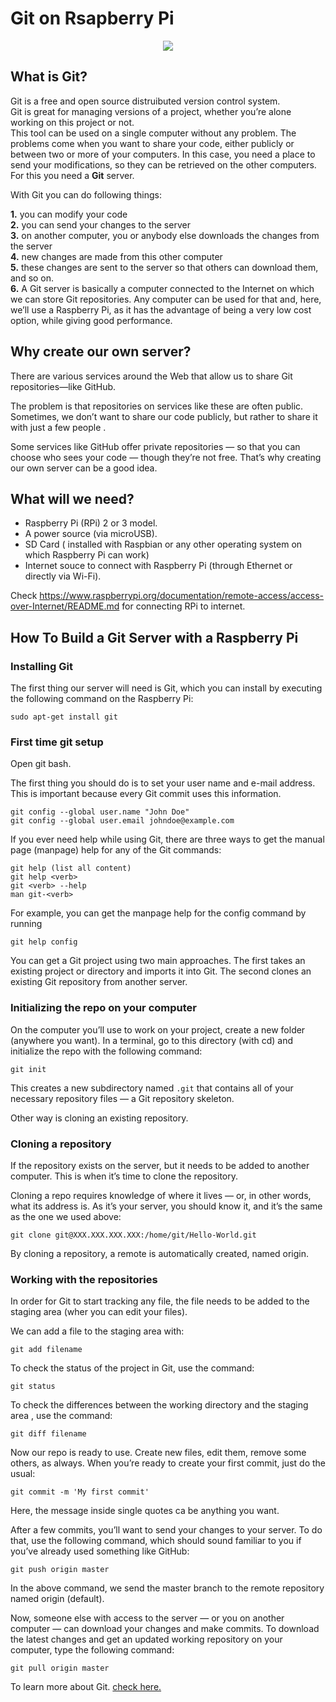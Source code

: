 # Git on Rsapberry Pi  

<p align="center"> 
<img src="https://user-images.githubusercontent.com/35935951/37481352-849bdb40-28a7-11e8-8d76-0940f342b5e5.png">
</p>  

## What is Git?

Git is a free and open source distruibuted version control system.  
Git is great for managing versions of a project, whether you’re alone working on this project or not.  
This tool can be used on a single computer without any problem. The problems come when you want to share your code, either publicly or between two or more of your computers. In this case, you need a place to send your modifications, so they can be retrieved on the other computers. For this you need a **Git** server.  

With Git you can do following things:  

**1.** you can modify your code  
**2.** you can send your changes to the server  
**3.** on another computer, you or anybody else downloads the changes from the server  
**4.** new changes are made from this other computer  
**5.** these changes are sent to the server so that others can download them, and so on.  
**6.** A Git server is basically a computer connected to the Internet on which we can store Git repositories. Any computer can be used   for that and, here, we’ll use a Raspberry Pi, as it has the advantage of being a very low cost option, while giving good performance.  

## Why create our own server?

There are various services around the Web that allow us to share Git repositories—like GitHub.  

The problem is that repositories on services like these are often public. Sometimes, we don’t want to share our code publicly, but 
rather to share it with just a few people .  

Some services like GitHub offer private repositories — so that you can choose who sees your code — though they’re not free. That’s why 
creating our own server can be a good idea.  

## What will we need?

* Raspberry Pi (RPi) 2 or 3 model.  
* A power source (via microUSB).  
* SD Card ( installed with Raspbian or any other operating system on which Raspberry Pi can work)  
* Internet souce to connect with Raspberry Pi (through Ethernet or directly via Wi-Fi).  
  
Check https://www.raspberrypi.org/documentation/remote-access/access-over-Internet/README.md for connecting RPi to internet.  

## How To Build a Git Server with a Raspberry Pi

### Installing Git

The first thing our server will need is Git, which you can install by executing the following command on the Raspberry Pi:  

`sudo apt-get install git`  

### First time git setup

Open git bash.  

The first thing you should do is to set your user name and e-mail address. This is important because every Git commit uses this information.  

```
git config --global user.name "John Doe"  
git config --global user.email johndoe@example.com  
```
If you ever need help while using Git, there are three ways to get the manual page (manpage) help for any of the Git commands:

```
git help (list all content)
git help <verb>  
git <verb> --help  
man git-<verb>  
```  
For example, you can get the manpage help for the config command by running  

`git help config`  

You can get a Git project using two main approaches. The first takes an existing project or directory and imports it into Git. The second clones an existing Git repository from another server.  

###  Initializing the repo on your computer  

On the computer you’ll use to work on your project, create a new folder (anywhere you want). In a terminal, go to this directory 
(with cd) and initialize the repo with the following command:  

`git init`  

This creates a new subdirectory named `.git` that contains all of your necessary repository files — a Git repository skeleton.  

Other way is cloning an existing repository.   

### Cloning a repository

If the repository exists on the server, but it needs to be added to another computer. This is when it’s time to clone the repository.  

Cloning a repo requires knowledge of where it lives — or, in other words, what its address is. As it’s your server, you should know it,
and it’s the same as the one we used above:

`git clone git@XXX.XXX.XXX.XXX:/home/git/Hello-World.git`  

By cloning a repository, a remote is automatically created, named origin.  

### Working with the repositories

In order for Git to start tracking any file, the file needs to be added to the staging area (wher you can edit your files).  

We can add a file to the staging area with:  

`git add filename`  

To check the status of the project in Git, use the command:  

`git status`  

To check the differences between the working directory and the staging area , use the command:  

`git diff filename`  

Now our repo is ready to use. Create new files, edit them, remove some others, as always. When you’re ready to create your first commit,
just do the usual:  

`git commit -m 'My first commit'`  

Here, the message inside single quotes ca be anything you want.  

After a few commits, you’ll want to send your changes to your server. To do that, use the following command, which should sound familiar
to you if you’ve already used something like GitHub:  

`git push origin master`  

In the above command, we send the master branch to the remote repository named origin (default).  

Now, someone else with access to the server — or you on another computer — can download your changes and make commits. To download the 
latest changes and get an updated working repository on your computer, type the following command:  

`git pull origin master` 

To learn more about Git. <a href="https://git-scm.com/book/en/v1/Getting-Started"> check here.</a>   


